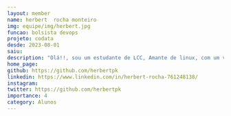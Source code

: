 ```yaml
---
layout: member
name: herbert  rocha monteiro
img: equipe/img/herbert.jpg
funcao: bolsista devops
projeto: codata
desde: 2023-08-01
saiu: 
description: "Olá!!, sou um estudante de LCC, Amante de linux, com um vasto conhecimento em hardware e grande interesse por devops."
home_page: 
github: https://github.com/herbertpk
linkedin: https://www.linkedin.com/in/herbert-rocha-761248138/
instagram: 
twitter: https://github.com/herbertpk
importance: 4
category: Alunos
---
```


